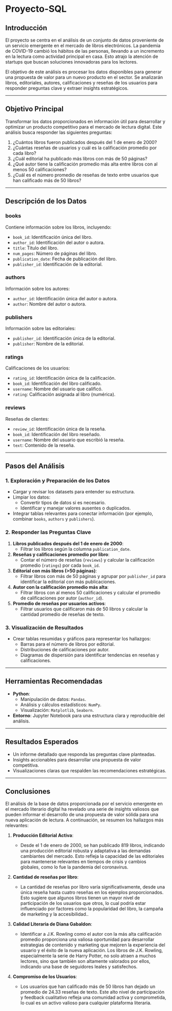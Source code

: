 # Proyecto-SQL

## Introducción

El proyecto se centra en el análisis de un conjunto de datos proveniente de un servicio emergente en el mercado de libros electrónicos. La pandemia de COVID-19 cambió los hábitos de las personas, llevando a un incremento en la lectura como actividad principal en casa. Esto atrajo la atención de startups que buscan soluciones innovadoras para los lectores.

El objetivo de este análisis es procesar los datos disponibles para generar una propuesta de valor para un nuevo producto en el sector. Se analizarán libros, editoriales, autores, calificaciones y reseñas de los usuarios para responder preguntas clave y extraer insights estratégicos.

---

## Objetivo Principal

Transformar los datos proporcionados en información útil para desarrollar y optimizar un producto competitivo para el mercado de lectura digital. Este análisis busca responder las siguientes preguntas:
1. ¿Cuántos libros fueron publicados después del 1 de enero de 2000?
2. ¿Cuántas reseñas de usuarios y cuál es la calificación promedio por cada libro?
3. ¿Cuál editorial ha publicado más libros con más de 50 páginas?
4. ¿Qué autor tiene la calificación promedio más alta entre libros con al menos 50 calificaciones?
5. ¿Cuál es el número promedio de reseñas de texto entre usuarios que han calificado más de 50 libros?

---

## Descripción de los Datos

### **books**
Contiene información sobre los libros, incluyendo:
- `book_id`: Identificación única del libro.
- `author_id`: Identificación del autor o autora.
- `title`: Título del libro.
- `num_pages`: Número de páginas del libro.
- `publication_date`: Fecha de publicación del libro.
- `publisher_id`: Identificación de la editorial.

### **authors**
Información sobre los autores:
- `author_id`: Identificación única del autor o autora.
- `author`: Nombre del autor o autora.

### **publishers**
Información sobre las editoriales:
- `publisher_id`: Identificación única de la editorial.
- `publisher`: Nombre de la editorial.

### **ratings**
Calificaciones de los usuarios:
- `rating_id`: Identificación única de la calificación.
- `book_id`: Identificación del libro calificado.
- `username`: Nombre del usuario que calificó.
- `rating`: Calificación asignada al libro (numérica).

### **reviews**
Reseñas de clientes:
- `review_id`: Identificación única de la reseña.
- `book_id`: Identificación del libro reseñado.
- `username`: Nombre del usuario que escribió la reseña.
- `text`: Contenido de la reseña.

---

## Pasos del Análisis

### 1. **Exploración y Preparación de los Datos**
- Cargar y revisar los datasets para entender su estructura.
- Limpiar los datos:
  - Convertir tipos de datos si es necesario.
  - Identificar y manejar valores ausentes o duplicados.
- Integrar tablas relevantes para conectar información (por ejemplo, combinar `books`, `authors` y `publishers`).

### 2. **Responder las Preguntas Clave**
1. **Libros publicados después del 1 de enero de 2000**:
   - Filtrar los libros según la columna `publication_date`.
2. **Reseñas y calificaciones promedio por libro**:
   - Contar el número de reseñas (`reviews`) y calcular la calificación promedio (`ratings`) por cada `book_id`.
3. **Editorial con más libros (>50 páginas)**:
   - Filtrar libros con más de 50 páginas y agrupar por `publisher_id` para identificar la editorial con más publicaciones.
4. **Autor con la calificación promedio más alta**:
   - Filtrar libros con al menos 50 calificaciones y calcular el promedio de calificaciones por autor (`author_id`).
5. **Promedio de reseñas por usuarios activos**:
   - Filtrar usuarios que calificaron más de 50 libros y calcular la cantidad promedio de reseñas de texto.

### 3. **Visualización de Resultados**
- Crear tablas resumidas y gráficos para representar los hallazgos:
  - Barras para el número de libros por editorial.
  - Distribuciones de calificaciones por autor.
  - Diagramas de dispersión para identificar tendencias en reseñas y calificaciones.

---

## Herramientas Recomendadas
- **Python**:
  - Manipulación de datos: `Pandas`.
  - Análisis y cálculos estadísticos: `NumPy`.
  - Visualización: `Matplotlib`, `Seaborn`.
- **Entorno**: Jupyter Notebook para una estructura clara y reproducible del análisis.

---

## Resultados Esperados
- Un informe detallado que responda las preguntas clave planteadas.
- Insights accionables para desarrollar una propuesta de valor competitiva.
- Visualizaciones claras que respalden las recomendaciones estratégicas.

---
## Conclusiones
El análisis de la base de datos proporcionada por el servicio emergente en el mercado literario digital ha revelado una serie de insights valiosos que pueden informar el desarrollo de una propuesta de valor sólida para una nueva aplicación de lectura. A continuación, se resumen los hallazgos más relevantes:

1. **Producción Editorial Activa**:
   - Desde el 1 de enero de 2000, se han publicado 819 libros, indicando una producción editorial robusta y adaptativa a las demandas cambiantes del mercado. Esto refleja la capacidad de las editoriales para mantenerse relevantes en tiempos de crisis y cambios globales, como lo fue la pandemia del coronavirus.

2. **Cantidad de reseñas por libro**:
   - La cantidad de reseñas por libro varía significativamente, desde una única reseña hasta cuatro reseñas en los ejemplos proporcionados. Esto sugiere que algunos libros tienen un mayor nivel de participación de los usuarios que otros, lo cual podría estar influenciado por factores como la popularidad del libro, la campaña de marketing y la accesibilidad..

3. **Calidad Literaria de Diana Gabaldon**:
   - Identificar a J.K. Rowling como el autor con la más alta calificación promedio proporciona una valiosa oportunidad para desarrollar estrategias de contenido y marketing que mejoren la experiencia del usuario y el éxito de la nueva aplicación. Los libros de J.K. Rowling, especialmente la serie de Harry Potter, no solo atraen a muchos lectores, sino que también son altamente valorados por ellos, indicando una base de seguidores leales y satisfechos.

4. **Compromiso de los Usuarios**:
   - Los usuarios que han calificado más de 50 libros han dejado un promedio de 24.33 reseñas de texto. Este alto nivel de participación y feedback cualitativo refleja una comunidad activa y comprometida, lo cual es un activo valioso para cualquier plataforma literaria.
